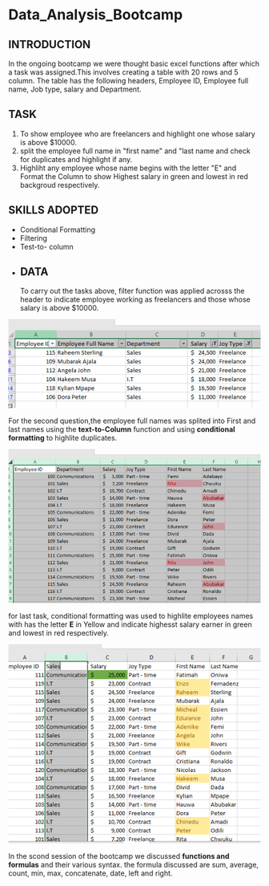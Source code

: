 # Data_Analysis_Bootcamp 
## INTRODUCTION
In the ongoing bootcamp we were thought basic excel functions after which a task was assigned.This involves creating a table with 20 rows and 5 column. The table has the following headers, Employee ID, Employee full name, Job type, salary and Department.
## TASK
1.  To show employee who are freelancers and highlight one whose salary is above $10000.
2.  split the employee full name in "first name" and "last name and check for duplicates and highlight if any.
3.  Highliht any employee whose name begins with the letter "E" and Format the Column to show Highest salary in green and lowest in red backgroud respectively.
  ## SKILLS ADOPTED
- Conditional Formatting
- Filtering
- Test-to- column
- ## DATA
  To carry out the tasks above, filter function was applied acrosss the header to indicate employee working as freelancers and those whose salary is above $10000.

![](Screenshot_task1.png)

For the second question,the employee full names was splited into First and last names using the **text-to-Column** function and using **conditional formatting** to highlite duplicates.

![](task2.png)

for last task, conditional formatting was used to highlite employees names with has the letter **E** in Yellow and indicate highesst salary earner in green and lowest in red respectively.

![](task3.png)

In the scond session of the bootcamp we discussed **functions and formulas**
and their various syntax. the formula discussed are 
sum,
average,
count,
min,
max,
concatenate,
date, 
left
and 
right.



  
